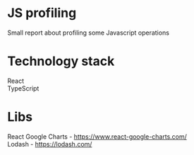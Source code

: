 # JS profiling
Small report about profiling some Javascript operations

# Technology stack
React <br />
TypeScript <br />

# Libs
React Google Charts - https://www.react-google-charts.com/ <br />
Lodash - https://lodash.com/ <br />
